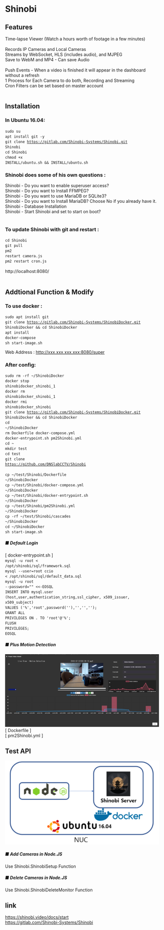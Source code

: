 <html>
  
  
# Shinobi
## Features
Time-lapse Viewer (Watch a hours worth of footage in a few minutes)</br>
</br>
Records IP Cameras and Local Cameras</br>
Streams by WebSocket, HLS (includes audio), and MJPEG</br>
Save to WebM and MP4 - Can save Audio</br>
</br>
Push Events - When a video is finished it will appear in the dashboard without a refresh</br>
1 Process for Each Camera to do both, Recording and Streaming</br>
Cron Filters can be set based on master account</br>
</br>
## Installation
### In Ubuntu 16.04:
<code>sudo su</code></br>
<code>apt install git -y</code></br>
<code>git clone https://gitlab.com/Shinobi-Systems/Shinobi.git Shinobi</code></br>
<code>cd Shinobi</code></br>
<code>chmod +x INSTALL/ubuntu.sh && INSTALL/ubuntu.sh</code></br>
### Shinobi does some of his own questions :
Shinobi - Do you want to enable superuser access?</br>
Shinobi - Do you want to Install FFMPEG?</br>
Shinobi - Do you want to use MariaDB or SQLite3?</br>
Shinobi - Do you want to Install MariaDB? Choose No if you already have it.</br>
Shinobi - Database Installation</br>
Shinobi - Start Shinobi and set to start on boot?</br>
</br>
### To update Shinobi with git and restart :
<code>cd Shinobi</code></br>
<code>git pull</code></br>
<code>pm2 restart camera.js</code></br>
<code>pm2 restart cron.js</code></br>
</br>
http://localhost:8080/</br>
</br>


## Addtional Function & Modify
### To use docker : 
<code>sudo apt install git</code></br>
<code>git clone https://gitlab.com/Shinobi-Systems/ShinobiDocker.git ShinobiDocker && cd ShinobiDocker</code></br>
<code>apt install docker-compose</code></br>
<code>sh start-image.sh</code></br>

Web Address : http://xxx.xxx.xxx.xxx:8080/super</br>

### After config:
<code>sudo rm -rf ~/ShinobiDocker </code></br>
<code>docker stop shinobidocker_shinobi_1 </code></br>
<code>docker rm shinobidocker_shinobi_1 </code></br>
<code>docker rmi shinobidocker_shinobi </code></br>
<code>git clone https://gitlab.com/Shinobi-Systems/ShinobiDocker.git ShinobiDocker && cd ShinobiDocker </code></br>
<code>cd ~/ShinobiDocker</code></br>
<code>rm Dockerfile docker-compose.yml docker-entrypoint.sh pm2Shinobi.yml</code></br>
<code>cd ~</code></br>
<code>mkdir test</code></br>
<code>cd test</code></br>
<code>git clone https://github.com/DNSlabCCTV/Shinobi </code></br>
<code>cp ~/test/Shinobi/Dockerfile ~/ShinobiDocker</code></br>
<code>cp ~/test/Shinobi/docker-compose.yml ~/ShinobiDocker</code></br>
<code>cp ~/test/Shinobi/docker-entrypoint.sh ~/ShinobiDocker</code></br>
<code>cp ~/test/Shinobi/pm2Shinobi.yml ~/ShinobiDocker</code></br>
<code>cp -rf ~/test/Shinobi/cascades ~/ShinobiDocker</code></br>
<code>cd ~/ShinobiDocker</code></br>
<code>sh start-image.sh</code></br>

##### ■ Default Login</br>
[ docker-entrypoint.sh ]</br>
<code>mysql -u root <  /opt/shinobi/sql/framework.sql</code></br>
<code>mysql --user=root ccio < /opt/shinobi/sql/default_data.sql</code></br>
<code>mysql -u root --password="" <<-EOSQL</code></br>
<code>INSERT INTO mysql.user (host,user,authentication_string,ssl_cipher, x509_issuer, x509_subject) VALUES ('%','root',password(''),'','','');</code></br>
<code>GRANT ALL PRIVILEGES ON *.* TO 'root'@'%';</code></br>
<code>FLUSH PRIVILEGES;</code></br>
<code>EOSQL</code></br>

##### ■ Plus Motion Detection</br>
![Motion Detection](motion.png)</br>
[ Dockerfile ]</br>
[ pm2Shinobi.yml ]</br>

## Test API
![아키텍쳐](testapi.PNG)</br>
##### ■ Add Cameras in Node.JS
Use Shinobi.ShinobiSetup Function

##### ■ Delete Cameras in Node.JS
Use Shinobi.ShinobiDeleteMonitor Function

## link
https://shinobi.video/docs/start</br>
https://gitlab.com/Shinobi-Systems/Shinobi</br>
</br>
</html>
